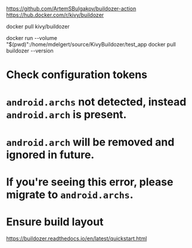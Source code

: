 https://github.com/ArtemSBulgakov/buildozer-action
https://hub.docker.com/r/kivy/buildozer

docker pull kivy/buildozer

docker run --volume "$(pwd)":/home/mdelgert/source/KivyBuildozer/test_app docker pull buildozer --version

# Check configuration tokens
# `android.archs` not detected, instead `android.arch` is present.
# `android.arch` will be removed and ignored in future.
# If you're seeing this error, please migrate to `android.archs`.
# Ensure build layout

https://buildozer.readthedocs.io/en/latest/quickstart.html